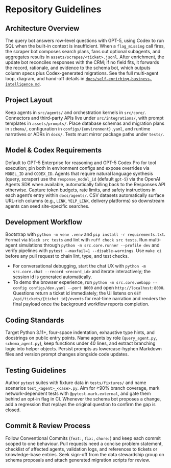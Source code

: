 # Repository Guidelines

## Architecture Overview
The query bot answers row-level questions with GPT-5, using Codex to run SQL when the built-in context is insufficient. When a `flag_missing` call fires, the scraper bot composes search plans, fans out optional subagents, and aggregates results in `assets/scrapes/<ticket>.jsonl`. After enrichment, the update bot reconciles responses with the CRM; if no field fits, it forwards the record, rationale, and evidence to the schema bot, which outputs column specs plus Codex-generated migrations. See the full multi-agent loop, diagram, and hand-off details in [`docs/self-enriching-business-intelligence.md`](docs/self-enriching-business-intelligence.md).

## Project Layout
Keep agents in `src/agents/` and orchestration kernels in `src/core/`. Connectors and third-party APIs live under `src/integrations/`, with prompt templates in `assets/prompts/`. Place database schemas and migration plans in `schema/`, configuration in `configs/{environment}.yaml`, and runtime narratives or ADRs in `docs/`. Tests must mirror package paths under `tests/`.

## Model & Codex Requirements
Default to GPT-5 Enterprise for reasoning and GPT-5 Codex Pro for tool execution; pin both in environment configs and expose overrides via `MODEL_ID` and `CODEX_ID`. Agents that require natural language synthesis (query, scraper) use the `response_model_id` (default `gpt-5`) via the OpenAI Agents SDK when available, automatically falling back to the Responses API otherwise. Capture token budgets, rate limits, and safety instructions in each agent’s entry within `docs/agents/`. CSV datasets automatically surface URL-rich columns (e.g., `LINK`, `YELP_LINK`, delivery platforms) so downstream agents can seed site-specific searches.

## Development Workflow
Bootstrap with `python -m venv .venv` and `pip install -r requirements.txt`. Format via `black src tests` and lint with `ruff check src tests`. Run multi-agent simulations through `python -m src.core.runner --profile dev` and verify pipelines with `pytest --maxfail=1 --disable-warnings`. Use `make ci` before any pull request to chain lint, type, and test checks.
- For conversational debugging, start the chat UX with `python -m src.core.chat --record <record_id>` and iterate interactively; the session id is generated automatically.
- To demo the browser experience, run `python -m src.core.webapp --config configs/dev.yaml --port 8000` and open `http://localhost:8000`. Questions return a ticket id immediately; the UI listens on `GET /api/tickets/{ticket_id}/events` for real-time narration and renders the final payload once the background workflow reports completion.

## Coding Standards
Target Python 3.11+, four-space indentation, exhaustive type hints, and docstrings on public entry points. Name agents by role (`query_agent.py`, `schema_agent.py`), keep functions under 40 lines, and extract branching logic into helper objects. Persist prompts as lowercase-hyphen Markdown files and version prompt changes alongside code updates.

## Testing Guidelines
Author `pytest` suites with fixture data in `tests/fixtures/` and name scenarios `test_<agent>_<case>.py`. Aim for ≥90% branch coverage, mark network-dependent tests with `@pytest.mark.external`, and gate them behind an opt-in flag in CI. Whenever the schema bot proposes a change, add a regression that replays the original question to confirm the gap is closed.

## Commit & Review Process
Follow Conventional Commits (`feat:`, `fix:`, `chore:`) and keep each commit scoped to one behaviour. Pull requests need a concise problem statement, checklist of affected agents, validation logs, and references to tickets or knowledge-base entries. Seek sign-off from the data stewardship group on schema proposals and attach generated migration scripts for review.
